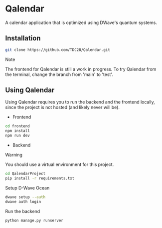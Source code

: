 # Qalendar

A calendar application that is optimized using DWave's quantum systems.

## Installation

```bash
git clone https://github.com/TDC28/Qalendar.git
```

> [!NOTE]
> The frontend for Qalendar is still a work in progress. To try Qalendar from the terminal, change the branch from 'main' to 'test'.

## Using Qalendar

Using Qalendar requires you to run the backend and the frontend locally, since the project is not hosted (and likely never will be).

- Frontend
```bash
cd frontend
npm install
npm run dev
```

- Backend

> [!WARNING]
> You should use a virtual environment for this project.

```bash
cd QalendarProject
pip install -r requirements.txt
```

Setup D-Wave Ocean
```bash
dwave setup --auth
dwave auth login
```

Run the backend
```bash
python manage.py runserver
```
